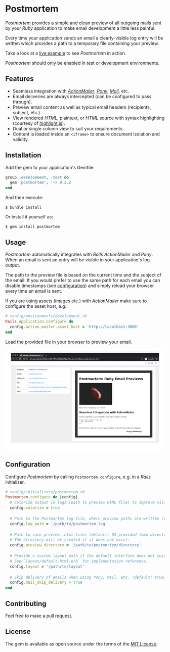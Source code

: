 # Postmortem

_Postmortem_ provides a simple and clean preview of all outgoing mails sent by your _Ruby_ application to make email development a little less painful.

Every time your application sends an email a clearly-visible log entry will be written which provides a path to a temporary file containing your preview.

Take a look at a [live example](https://postmortem.surge.sh/) to see _Postmortem_ in action.

_Postmortem_ should only be enabled in test or development environments.

## Features

* Seamless integration with [_ActionMailer_](https://guides.rubyonrails.org/action_mailer_basics.html), [_Pony_](https://github.com/benprew/pony), [_Mail_](https://github.com/mikel/mail), etc.
* Email deliveries are always intercepted (can be configured to pass through).
* Preview email content as well as typical email headers (recipients, subject, etc.).
* View rendered _HTML_, plaintext, or _HTML_ source with syntax highlighting (courtesy of [highlight.js](https://highlightjs.org/)).
* Dual or single column view to suit your requirements.
* Content is loaded inside an `<iframe>` to ensure document isolation and validity.

## Installation

Add the gem to your application's Gemfile:

```ruby
group :development, :test do
  gem 'postmortem', '~> 0.2.2'
end
```

And then execute:

    $ bundle install

Or install it yourself as:

    $ gem install postmortem

## Usage

_Postmortem_ automatically integrates with _Rails ActionMailer_ and  _Pony_. When an email is sent an entry will be visible in your application's log output.

The path to the preview file is based on the current time and the subject of the email. If you would prefer to use the same path for each email you can disable timestamps (see [configuration](#configuration)) and simply reload your browser every time an email is sent.

If you are using assets (images etc.) with _ActionMailer_ make sure to configure the asset host, e.g.:

```ruby
# config/environments/development.rb
Rails.application.configure do
  config.action_mailer.asset_host = 'http://localhost:3000'
end
```

Load the provided file in your browser to preview your email.

![Screenshot](doc/screenshot.png)


## Configuration
<a name="configuration"></a>

Configure _Postmortem_ by calling `Postmortem.configure`, e.g. in a _Rails_ initializer.

```ruby
# config/initializers/postmortem.rb
Postmortem.configure do |config|
  # Colorize output in logs (path to preview HTML file) to improve visibility (default: true).
  config.colorize = true

  # Path to the Postmortem log file, where preview paths are written (default: STDOUT).
  config.log_path = '/path/to/postmortem.log'

  # Path to save preview .html files (default: OS-provided temp directory).
  # The directory will be created if it does not exist.
  config.preview_directory = '/path/to/postmortem/directory'

  # Provide a custom layout path if the default interface does not suit you.
  # See `layout/default.html.erb` for implementation reference.
  config.layout = '/path/to/layout'

  # Skip delivery of emails when using Pony, Mail, etc. (default: true).
  config.mail_skip_delivery = true
end
```

## Contributing

Feel free to make a pull request.

## License

The gem is available as open source under the terms of the [MIT License](https://opensource.org/licenses/MIT).

